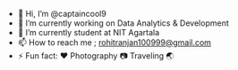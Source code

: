- 👋 Hi, I’m @captaincool9
- 👀 I’m currently working on Data Analytics & Development 
- 🌱 I’m currently student at NIT Agartala 
- 📫 How to reach me ; rohitranjan100999@gmail.com
- ⚡ Fun fact: ♥️ Photography 📷 Traveling 🌏 

<!---
captaincool9/captaincool9 is a ✨ special ✨ repository because its `README.md` (this file) appears on your GitHub profile.
You can click the Preview link to take a look at your changes.
--->
